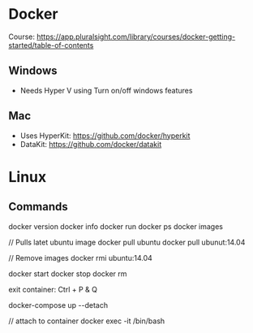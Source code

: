 # Docker
Course: https://app.pluralsight.com/library/courses/docker-getting-started/table-of-contents

## Windows
- Needs Hyper V using Turn on/off windows features

## Mac
- Uses HyperKit: https://github.com/docker/hyperkit
- DataKit: https://github.com/docker/datakit

# Linux


## Commands
docker version
docker info
docker run <container>
docker ps
docker images

// Pulls latet ubuntu image
docker pull ubuntu
docker pull ubunut:14.04

// Remove images
docker rmi ubuntu:14.04 

docker start <container>
docker stop <container>
docker rm <container>

exit container: Ctrl + P & Q

docker-compose up --detach

// attach to container
docker exec -it <container name> /bin/bash